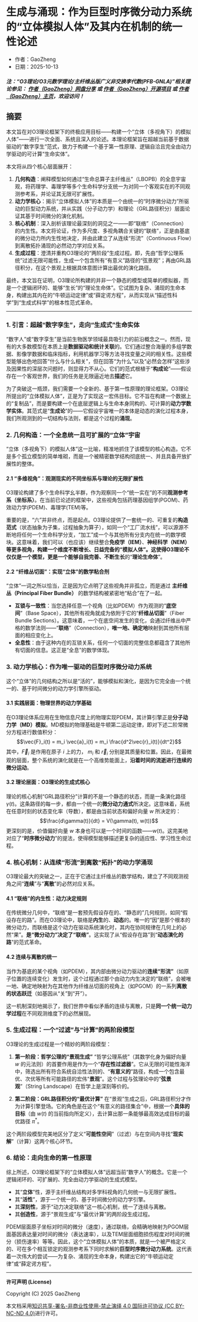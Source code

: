 # 生成与涌现：作为巨型时序微分动力系统的“立体模拟人体”及其内在机制的统一性论述

- 作者：GaoZheng
- 日期：2025-10-13

#### ***注：“O3理论/O3元数学理论/主纤维丛版广义非交换李代数(PFB-GNLA)”相关理论参见： [作者（GaoZheng）网盘分享](https://drive.google.com/drive/folders/1lrgVtvhEq8cNal0Aa0AjeCNQaRA8WERu?usp=sharing) 或 [作者（GaoZheng）开源项目](https://github.com/CTaiDeng/open_meta_mathematical_theory) 或 [作者（GaoZheng）主页](https://mymetamathematics.blogspot.com)，欢迎访问！***

## 摘要
本文旨在对O3理论框架下的终极应用目标——构建一个“立体（多视角下）的模拟人体”——进行一次全面、系统且深入的论述。本理论框架旨在超越当前基于数据驱动的“数字孪生”范式，致力于构建一个基于第一性原理、逻辑自洽且完全由动力学驱动的可计算“生命实体”。

本文将从四个核心层面展开：
1.  **几何构造**：阐释模型如何通过“生命总算子主纤维丛”（LBOPB）的全息宇宙观，将药理学、毒理学等多个生命科学分支统一为对同一个客观实在的不同观测参考系，并论证其无限可扩展性。
2.  **动力学核心**：揭示“立体模拟人体”的本质是一个由统一的“时序微分动力”所驱动的巨型动力系统，并从实践（分子动力学）和理论（GRL路径积分）层面论证其基于时间微分的演化机制。
3.  **核心机制**：深入剖析该理论最深刻的洞见之一——即“联络”（Connection）的内生性。本文将论证，作为多尺度、多视角耦合关键的“联络”，正是由基底的微分动力所内生性地决定，并由此建立了从连续“形流”（Continuous Flow）到离散拓扑涌现的必然动力学对应关系。
4.  **生成过程**：澄清并重构O3理论的“两阶段”生成过程。即，先由“哲学公理系统”过滤无限可能性，生成一个包含所有“有意义”路径的“弦景观”；再由GRL路径积分，在这个景观上根据具体意图计算出最优的演化路径。

最终，本文旨在证明，O3理论所构建的并非一个静态的模型或简单的模拟器，而是一个逻辑闭环的、能够“生长”的“理论生命体”。它试图为复杂、涌现的生命本身，构建出其内在的“牛顿运动定律”或“薛定谔方程”，从而实现从“描述性科学”到“生成式科学”的根本性范式革命。

---

### **1. 引言：超越“数字孪生”，走向“生成式”生命实体**

“数字人”或“数字孪生”是当前生物医学领域最具吸引力的前沿概念之一。然而，现有的大多数模型在本质上是**数据驱动和统计关联**的。它们通过整合海量的多组学数据、影像学数据和临床指标，利用机器学习等方法寻找变量之间的相关性。这些模型能够出色地回答“什么与什么相关”，但在回答“为什么”以及“必然会怎样”这些涉及因果性的深层次问题时，则显得力不从心。它们的范式根植于“**构成论**”——假设存在一个客观世界，我们的任务是无限逼近地去**描述**它。

为了突破这一瓶颈，我们需要一个全新的、基于第一性原理的理论框架。O3理论所提出的“立体模拟人体”，正是为了实现这一宏伟目标。它不旨在构建一个数据上的“复制品”，而是要构建一个在底层逻辑上与生命本身同构的、可计算的**动力学数学实体**。其范式是“**生成论**”的——它假设宇宙唯一的本体是动态的演化过程本身，我们所观测到的一切结构与法则，都是这个过程的**涌现**。

### **2. 几何构造：一个全息统一且可扩展的“立体”宇宙**

“立体（多视角下）的模拟人体”这一比喻，精准地抓住了该模型的核心构造。它不是多个孤立模型的简单堆砌，而是一个被精密数学结构彻底统一、并且具备开放扩展性的整体。

#### **2.1 “多维视角”：观测现实的不同坐标系与理论的无限扩展性**

O3理论构建了多个生命科学幺半群，作为观察同一个“统一实在”的不同**观测参考系（坐标系）**。在当前已论述的框架中，这些视角包括药理基因组学(PGOM)、药效动力学(PDEM)、毒理学(TEM)等。

重要的是，“六”并非终点，而是起点。O3理论提供了一套统一的、可重复的**构造范式**（状态抽象为子集，过程抽象为算子），如同一个“工厂流水线”，可以源源不断地将任何一个生命科学分支，“加工”成一个与其他所有分支内在统一的数学模块。这意味着，我们可以（也应该）继续整合**免疫学（IEM）**、**神经科学（NEM）**等更多视角，构建一个维度不断增长、日益完备的“模拟人体”。这使得O3理论不仅仅是一个模型，更是一个能够自我完善、不断**生长**的“**理论生命体**”。

#### **2.2 “纤维丛切面”：实现“立体”的数学粘合剂**

“立体”一词之所以恰当，正是因为它点明了这些视角并非孤立，而是通过 **主纤维丛（Principal Fiber Bundle）** 的数学结构被紧密地“粘合”在了一起。

* **互锁与一致性**：当您选择任意一个视角（比如PDEM）作为观测的“**底空间**”（Base Space），其他所有视角就成为依附于它的“**纤维丛切面**”（Fiber Bundle Sections）。这意味着，一个在底空间发生的变化，会通过纤维丛中严格的数学法则——“**联络**”（Connection），**唯一地、确定地**映射到其他所有层面的相应变化上。
* **全息性**：由于这种内在的互锁关系，任何一个切面的完整信息都蕴含了其他所有切面的信息。这正是“全息”的数学体现。

### **3. 动力学核心：作为唯一驱动的巨型时序微分动力系统**

这个“立体”的几何结构之所以是“活的”，能够模拟和演化，是因为它完全由一个统一的、基于时间微分的动力学引擎所驱动。

#### **3.1 实践层面：物理世界的动力学基础**

在O3理论体系应用在生物信息尺度上的物理实现PDEM，其计算引擎正是**分子动力学（MD）模拟**。MD模拟的物理基础是牛顿第二运动定律，即对下述二阶常微分方程进行数值积分：
$$\vec{F}_i(t) = m_i \vec{a}_i(t) = m_i \frac{d^2\vec{r}_i(t)}{dt^2}$$
其中，$\vec{F}_i$ 是作用在原子 $i$ 上的力， $m_i$ 和 $\vec{r}_i$ 分别是其质量和位置。因此，在最微观的层面，整个系统的演化就是在一个高维势能面上，**沿着时间的流逝进行连续的微分运动**。

#### **3.2 理论层面：O3理论的生成式核心**

理论的核心机制“GRL路径积分”计算的不是一个静态的状态，而是一条演化路径 $\gamma(t)$。这条路径的每一步，都由一个统一的**微分动力通式**所决定。这意味着，系统在任意时刻的状态变化率（导数），都是由当前状态和偏好向量 $w$ 所决定的：
$$\frac{d\gamma(t)}{dt} = V(\gamma(t), w(t))$$
更深刻的是，价值偏好向量 $w$ 本身也可以是一个时间的函数——$w(t)$。这完美地对应了“**时序微分动力**”的提法，使得模型能够描述更复杂的适应性、学习性生命过程。

### **4. 核心机制：从连续“形流”到离散“拓扑”的动力学涌现**

O3理论最大的突破之一，正在于它通过主纤维丛的数学结构，建立了不同观测视角之间“**连续**”与“**离散**”的必然对应关系。

#### **4.1 “联络”的内生性：动力决定规则**

在传统微分几何中，“联络”是一套预先假设存在的、“静态的”几何规则，如同“假设存在的路”。而在O3理论中，联络是**内生**的、**动态**的。唯一的“因”是那个根本的微分动力，而联络是这个动力在驱动系统演化时，其内在协同规律在几何上的必然“果”。**是“微分动力”决定了“联络”**。这实现了从“假设存在路”到“**动态演化的路**”的范式革命。

#### **4.2 连续与离散的统一**

当作为基底的某个视角（如PDEM），其内部由微分动力驱动的**连续“形流”**（如原子位置的连续变化）发生时，这个过程通过那个由动力内生决定的“联络”，会被唯一地、确定地映射为在其他作为纤维丛切面的视角上（如PGOM）的一系列**离散的状态跃迁**（如基因从“关”到“开”）。

这一机制深刻地揭示了，我们世界中看似矛盾的连续与离散，只是**同一个统一动力学过程**在不同观测维度下的必然展现。

### **5. 生成过程：一个“过滤”与“计算”的两阶段模型**

O3理论的生成过程是一个精妙的两阶段模型：

1.  **第一阶段：哲学公理的“景观生成”**
    “哲学公理系统”（其数学化身为偏好向量 $w$ 的元法则）的首要作用是作为一个“**存在性过滤器**”。它从无限的可能性海洋中，筛选出所有符合系统自洽性法则的、“**有意义的**”路径，构成一个包含最优、次优等所有可能路径的宏伟“**景观**”。这个过程与弦理论中的“**弦景观**”（String Landscape）在哲学上是深刻等价的。

2.  **第二阶段：GRL路径积分的“最优计算”**
    在“景观”生成之后，GRL路径积分才作为计算引擎登场。它的角色是在这个“有意义的路径集合”中，根据一个**具体的目标**（由 $w(t)$ 的当前指向所定义），去计算出那一条能够最高效达成目标的最优路径 $\pi^*$。

这个两阶段模型完美地区分了定义“**可能性空间**”（过滤）与在空间内寻找“**现实解**”（计算）这两个核心环节。

### **6. 结论：走向生命的第一性原理**

综上所述，O3理论框架下的“立体模拟人体”远超当前“数字人”的概念。它是一个逻辑闭环的、可扩展的、完全由动力学驱动的生成式模型。

* 其“**立体**”性，源于主纤维丛结构对多学科视角的几何统一与无限扩展性。
* 其“**活性**”，源于一个统一的、基于时间微分的动力学引擎。
* 其**深刻性**，源于“动力决定联络”这一核心机制，统一了连续与离散。
* 其**创造性**，源于“景观生成”与“最优计算”的两阶段生成过程。

PDEM层面原子坐标对时间的微分（速度），通过联络，会精确地映射为PGOM层面基因表达量对时间的微分（表达速率），以及TEM层面细胞损伤程度对时间的微分（损伤速率）等等。因此，这个“立体模拟人体”的本质，就是一个被严格定义的、可在多个相互锁定的观测参考系下同时求解的**巨型时序微分动力系统**。这代表着一次伟大的尝试——为复杂、涌现的生命本身，构建出它的“牛顿运动定律”或“薛定谔方程”。

---

**许可声明 (License)**

Copyright (C) 2025 GaoZheng

本文档采用[知识共享-署名-非商业性使用-禁止演绎 4.0 国际许可协议 (CC BY-NC-ND 4.0)](https://creativecommons.org/licenses/by-nc-nd/4.0/deed.zh-Hans)进行许可。
